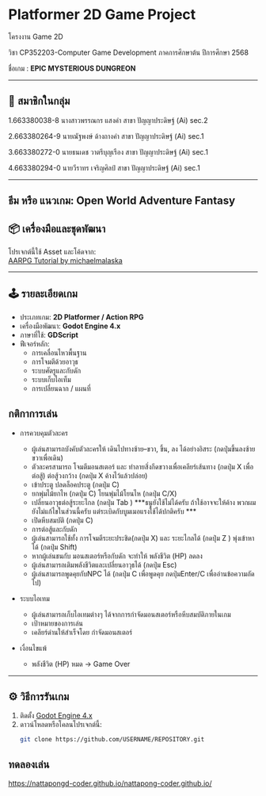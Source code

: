 # Platformer 2D Game Project

โครงงาน Game 2D

วิชา CP352203-Computer Game Development   ภาคการศึกษาต้น ปีการศึกษา 2568

ชื่อเกม :  **EPIC MYSTERIOUS DUNGREON**

---

## 👥 สมาชิกในกลุ่ม
1.663380038-8 นางสาวพรรณกร แสงคำ  สาขา ปัญญาประดิษฐ์ (Ai) sec.2

2.663380264-9 นายณัฐพงษ์ ด้างถางคำ  สาขา ปัญญาประดิษฐ์ (Ai) sec.1

3.663380272-0 นายธนเดช วาตรีบุญเรือง สาขา ปัญญาประดิษฐ์ (Ai) sec.1

4.663380294-0 นายวีราทร เจริญศิลป์    สาขา ปัญญาประดิษฐ์ (Ai) sec.1

---
ธีม หรือ แนวเกม: Open World Adventure Fantasy
---

## 📦 เครื่องมือและชุดพัฒนา
โปรเจกต์นี้ใช้ Asset และโค้ดจาก:  
[AARPG Tutorial by michaelmalaska](https://github.com/michaelmalaska/aarpg-tutorial)

---

## 🕹 รายละเอียดเกม
- ประเภทเกม: **2D Platformer / Action RPG**  
- เครื่องมือพัฒนา: **Godot Engine 4.x**  
- ภาษาที่ใช้: **GDScript**  
- ฟีเจอร์หลัก:
  - การเคลื่อนไหวพื้นฐาน  
  - การโจมตีด้วยอาวุธ  
  - ระบบศัตรูและกับดัก
  - ระบบเก็บไอเท็ม  
  - การเปลี่ยนฉาก / แผนที่
 
## กติกาการเล่น
- การควบคุมตัวละคร
    - ผู้เล่นสามารถบังคับตัวละครให้ เดินไปทางซ้าย–ขวา, ขึ้น, ลง ได้อย่างอิสระ (กดปุ่มขึ้นลงซ้ายขวาเพื่อเดิน)
    - ตัวละครสามารถ โจมตีมอนสเตอร์ และ ทำลายสิ่งกีดขวางเพื่อเคลียร์เส้นทาง (กดปุ่ม X เพื่อต่อสู้) ต่อสู้วงกว้าง (กดปุ่ม X ค้างไว้แล้วปล่อย)
    - เข้าประตู ปลดล็อคประตู (กดปุ่ม C)
    - ยกพุ่มไม้ยกไห (กดปุ่ม C) โยนพุ่มไม้โยนไห (กดปุ่ม C/X)
    - เปลี่ยนอาวุธต่อสู้ระยะไกล (กดปุ่ม Tab ) ***ธนูยังใช้ไม่ได้ครับ ถ้าใช้อาจจะให้ค้าง พวกผมยังไม่แก้ไขในส่วนนี้ครับ แต่ระเบิดกับบูมเมอแรงใช้ได้ปกติครับ ***
    - เปิดหีบสมบัติ (กดปุ่ม C)
    - การต่อสู้และกับดัก
    - ผู้เล่นสามารถใช้ทั้ง การโจมตีระยะประชิด(กดปุ่ม X)  และ ระยะไกลได้ (กดปุ่ม Z ) พุ่งเข้าหาได้ (กดปุ่ม Shift)
    - หากผู้เล่นชนกับ มอนสเตอร์หรือกับดัก จะทำให้ พลังชีวิต (HP) ลดลง
    - ผู้เล่นสามารถเติมพลังชีวิตและเปลี่ยนอาวุธได้ (กดปุ่ม Esc)
    - ผู้เล่นสามารถพูดคุยกับNPC ได้ (กดปุ่ม C เพื่อพูดคุย กดปุ่มEnter/C เพื่ออ่านข้อความถัดไป)


- ระบบไอเทม
    - ผู้เล่นสามารถเก็บไอเทมต่างๆ ได้จากการกำจัดมอนสเตอร์หรือหีบสมบัติภายในเกม
    - เป้าหมายของการเล่น
    - เคลียร์ด่านให้สำเร็จโดย กำจัดมอนสเตอร์ 


- เงื่อนไขแพ้
    - พลังชีวิต (HP) หมด → Game Over



---

## ⚙️ วิธีการรันเกม
1. ติดตั้ง [Godot Engine 4.x](https://godotengine.org/download)  
2. ดาวน์โหลดหรือโคลนโปรเจกต์นี้:
   ```bash
   git clone https://github.com/USERNAME/REPOSITORY.git

## ทดลองเล่น
https://nattapongd-coder.github.io/nattapong-coder.github.io/
